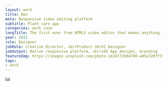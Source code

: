 ```yaml
---
layout: work
title: Den
meta: Responsive video editing platform
subtitle: Plant care app
categories: work case
longTitle: The first ever free HTML5 video editor that makes anything in any video interactive. 
year: 2015
role: Designer
jobRole: Creative Director, <br>Product UX/UI Designer
jobOutput: Native responsive platform, <br>iOS App designs, branding
featureImg: https://images.unsplash.com/photo-1424772684780-a05a720ff374?crop=entropy&fit=crop&fm=jpg&h=1250&ixjsv=2.1.0&ixlib=rb-0.3.5&q=80
tags:
- work
---
```


<p>lol</p>